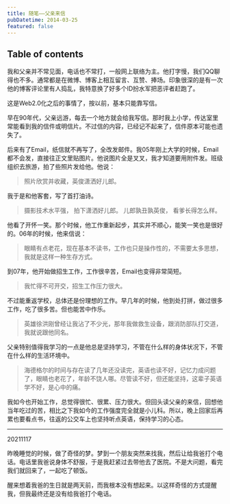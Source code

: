 ```yaml
---
title: 随笔——父亲来信
pubDatetime: 2014-03-25
featured: false
---
```


## Table of contents

我和父亲并不常见面，电话也不常打，一般网上联络为主。他打字慢，我们QQ聊得也不多。通常都是在微博、博客上相互留言、互赞、捧场。印象很深的是有一次他的博客评论里有人捣乱，我特意换了好多个ID扮水军把恶评者赶跑了。

这是Web2.0化之后的事情了，按以前，基本只能靠写信。

早在90年代，父亲远游，每去一个地方就会给我写信。那时我上小学，传达室里常能看到我的信件或明信片。不过信的内容，已经记不起来了，信件原本可能也遗失了。

后来有了Email，纸信就不再写了，全改发邮件。我05年刚上大学的时候，Email都不会发，直接往正文里贴图片。他说图片全是叉叉，我才知道要用附件发。班级组织去旅游，拍了些照片发给他。他说：

> 照片欣赏并收藏，英俊潇洒好儿郎。

我于是和他客套，写了首打油诗。

> 摄影技术水平强，
> 拍下潇洒好儿郎。
> 儿郎孰丑孰英俊，
> 看爹长得怎么样。

他看了开怀一笑。那个时候，他工作重新起步，其实并不顺心，能笑一笑也是很好的。06年的时候，他来信说：

> 眼睛有点老花，现在基本不读书，工作也只是操作性的，不需要太多思想，我就是这样一种生存方式。

到07年，他开始做招生工作，工作很辛苦，Email也变得非常简短。

> 我忙得不可开交，招生工作压力很大。

不过能重返学校，总体还是份理想的工作。早几年的时候，他到处打拼，做过很多工作，吃了很多苦。但也能苦中作乐。

> 英雄徐洪刚曾经让我沾了不少光，那年我做救生设备，跟消防部队打交道，我就说跟他同名。

父亲特别值得我学习的一点是他总是坚持学习，不管在什么样的身体状况下，不管在什么样的生活环境中。

> 海德格尔的时间与存在读了几年还没读完，英语也读不好，记忆力成问题了，眼睛也老花了，年龄不饶人哪。尽管读不好，但还能坚持，这辈子英语学不好，是心中的痛。

我如今也开始工作，总觉得很忙、很累、压力很大。但回头读父亲的来信，回想他当年吃过的苦，相比之下我如今的工作强度完全就是小儿科。所以，晚上回家后再累也要看点书，往返的公交车上也坚持听点英语，保持学习的心态。

---

20211117

昨晚睡觉的时候，做了奇怪的梦。梦到一个朋友突然来找我，然后让给我爸打个电话。电话里我爸说身体不舒服，于是我赶紧过去带他去了医院。不是大问题，看完我们就回来了，一起吃了顿饭。

醒来想着我爸的生日就是两天前，而我根本没有想起来。以这样奇怪的方式提醒我，但我最终还是没有给我爸打个电话。
